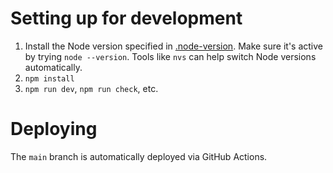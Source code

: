 # Setting up for development

1. Install the Node version specified in [.node-version](.node-version). Make sure it's active by trying `node --version`. Tools like `nvs` can help switch Node versions automatically.
2. `npm install`
3. `npm run dev`, `npm run check`, etc.

# Deploying

The `main` branch is automatically deployed via GitHub Actions.
